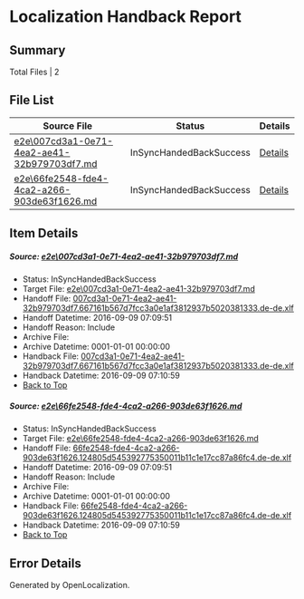 # <a name='report-top'></a> Localization Handback Report

## Summary
 Total Files | 2

## File List
 Source File | Status | Details 
 ----------- | ------ | ------- 
 [e2e\007cd3a1-0e71-4ea2-ae41-32b979703df7.md](https://github.com/OpenLocalizationTestOrg/ol-test0/blob/31d2db58bceda251e672a1f31301db0b4ed27948/e2e/007cd3a1-0e71-4ea2-ae41-32b979703df7.md) | InSyncHandedBackSuccess | [Details](#994998559bf7a42854e28faadf49d80ca065be831)
 [e2e\66fe2548-fde4-4ca2-a266-903de63f1626.md](https://github.com/OpenLocalizationTestOrg/ol-test0/blob/31d2db58bceda251e672a1f31301db0b4ed27948/e2e/66fe2548-fde4-4ca2-a266-903de63f1626.md) | InSyncHandedBackSuccess | [Details](#0aa34d0dd53f12f3a21c4ce6332b86744d071f312)

## Item Details
##### <a name='994998559bf7a42854e28faadf49d80ca065be831'></a> Source: [e2e\007cd3a1-0e71-4ea2-ae41-32b979703df7.md](https://github.com/OpenLocalizationTestOrg/ol-test0/blob/31d2db58bceda251e672a1f31301db0b4ed27948/e2e/007cd3a1-0e71-4ea2-ae41-32b979703df7.md)
* Status: InSyncHandedBackSuccess
* Target File: [e2e\007cd3a1-0e71-4ea2-ae41-32b979703df7.md](https://github.com/OpenLocalizationTestOrg/ol-test0-dede/blob/69476549c57d016abcc30a0e85226a7e3efa0bb4/e2e/007cd3a1-0e71-4ea2-ae41-32b979703df7.md)
* Handoff File: [007cd3a1-0e71-4ea2-ae41-32b979703df7.667161b567d7fcc3a0e1af3812937b5020381333.de-de.xlf](https://github.com/OpenLocalizationTestOrg/ol-test0-handoff/blob/c1fc6dde9b948265c9c393cc7686714897e32107/ol-handoff/OpenLocalizationTestOrg/ol-test0-dede/yuwzho/ht/007cd3a1-0e71-4ea2-ae41-32b979703df7.667161b567d7fcc3a0e1af3812937b5020381333.de-de.xlf)
* Handoff Datetime: 2016-09-09 07:09:51
* Handoff Reason: Include
* Archive File: 
* Archive Datetime: 0001-01-01 00:00:00
* Handback File: [007cd3a1-0e71-4ea2-ae41-32b979703df7.667161b567d7fcc3a0e1af3812937b5020381333.de-de.xlf](https://github.com/OpenLocalizationTestOrg/ol-test0-handback/blob/ed443e01cd6eb75b0f3028d16fc74c88fefbb1b5/ol-handback/OpenLocalizationTestOrg/ol-test0-dede/yuwzho/ht/007cd3a1-0e71-4ea2-ae41-32b979703df7.667161b567d7fcc3a0e1af3812937b5020381333.de-de.xlf)
* Handback Datetime: 2016-09-09 07:10:59
* [Back to Top](#report-top)

##### <a name='0aa34d0dd53f12f3a21c4ce6332b86744d071f312'></a> Source: [e2e\66fe2548-fde4-4ca2-a266-903de63f1626.md](https://github.com/OpenLocalizationTestOrg/ol-test0/blob/31d2db58bceda251e672a1f31301db0b4ed27948/e2e/66fe2548-fde4-4ca2-a266-903de63f1626.md)
* Status: InSyncHandedBackSuccess
* Target File: [e2e\66fe2548-fde4-4ca2-a266-903de63f1626.md](https://github.com/OpenLocalizationTestOrg/ol-test0-dede/blob/69476549c57d016abcc30a0e85226a7e3efa0bb4/e2e/66fe2548-fde4-4ca2-a266-903de63f1626.md)
* Handoff File: [66fe2548-fde4-4ca2-a266-903de63f1626.124805d545392775350011b11c1e17cc87a86fc4.de-de.xlf](https://github.com/OpenLocalizationTestOrg/ol-test0-handoff/blob/c1fc6dde9b948265c9c393cc7686714897e32107/ol-handoff/OpenLocalizationTestOrg/ol-test0-dede/yuwzho/ht/66fe2548-fde4-4ca2-a266-903de63f1626.124805d545392775350011b11c1e17cc87a86fc4.de-de.xlf)
* Handoff Datetime: 2016-09-09 07:09:51
* Handoff Reason: Include
* Archive File: 
* Archive Datetime: 0001-01-01 00:00:00
* Handback File: [66fe2548-fde4-4ca2-a266-903de63f1626.124805d545392775350011b11c1e17cc87a86fc4.de-de.xlf](https://github.com/OpenLocalizationTestOrg/ol-test0-handback/blob/ed443e01cd6eb75b0f3028d16fc74c88fefbb1b5/ol-handback/OpenLocalizationTestOrg/ol-test0-dede/yuwzho/ht/66fe2548-fde4-4ca2-a266-903de63f1626.124805d545392775350011b11c1e17cc87a86fc4.de-de.xlf)
* Handback Datetime: 2016-09-09 07:10:59
* [Back to Top](#report-top)


## Error Details

Generated by OpenLocalization.
